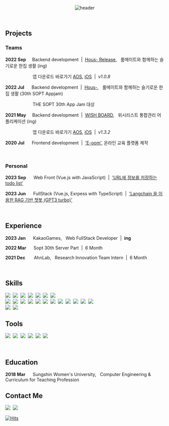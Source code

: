 <center>

![header](https://capsule-render.vercel.app/api?text=HyeJung&nbsp;&nbsp;&nbsp;&nbsp;Kim&fontSize=100&type=soft&color=FFFFFF&fontColor=000000&animation=fadeIn&fontAlignY=50&desc=I%20want%20to%20be%20a%20backend%20developer.&descAlignY=95&descAlign=72)
</center>

<br>

## **Projects**
### Teams
**2022 Sep**&nbsp;&nbsp;&nbsp;&nbsp;&nbsp;Backend development &nbsp;|&nbsp; [Hous- Release](https://github.com/Hous-Release/hous-server),&nbsp;&nbsp; 룸메이트와 함께하는 슬기로운 한집 생활 (ing)

&nbsp;&nbsp;&nbsp;&nbsp;&nbsp;&nbsp;&nbsp;&nbsp;&nbsp;&nbsp;&nbsp;&nbsp;&nbsp;&nbsp;&nbsp;&nbsp;&nbsp;&nbsp;&nbsp;&nbsp;&nbsp;&nbsp;앱 다운로드 바로가기 [AOS](https://play.google.com/store/apps/details?id=hous.release.android), [iOS](https://apps.apple.com/kr/app/hous-/id1659976144) &nbsp;|&nbsp; *v1.0.8*

**2022 Jul**&nbsp;&nbsp;&nbsp;&nbsp;&nbsp;&nbsp;Backend development &nbsp;|&nbsp; [Hous-](https://github.com/TeamHous/Hous-Server),&nbsp;&nbsp; 룸메이트와 함께하는 슬기로운 한집 생활 (30th SOPT Appjam)

&nbsp;&nbsp;&nbsp;&nbsp;&nbsp;&nbsp;&nbsp;&nbsp;&nbsp;&nbsp;&nbsp;&nbsp;&nbsp;&nbsp;&nbsp;&nbsp;&nbsp;&nbsp;&nbsp;&nbsp;&nbsp;&nbsp;THE SOPT 30th App Jam 대상 

**2021 May**&nbsp;&nbsp;&nbsp;&nbsp;&nbsp;Backend development &nbsp;|&nbsp;  [WISH BOARD](https://github.com/hyeeyoung/wishboard-push-server),&nbsp;&nbsp; 위시리스트 통합관리 어플리케이션 (ing)

&nbsp;&nbsp;&nbsp;&nbsp;&nbsp;&nbsp;&nbsp;&nbsp;&nbsp;&nbsp;&nbsp;&nbsp;&nbsp;&nbsp;&nbsp;&nbsp;&nbsp;&nbsp;&nbsp;&nbsp;&nbsp;&nbsp;앱 다운로드 바로가기 [AOS](https://play.google.com/store/apps/details?id=com.hyeeyoung.wishboard&pli=1), [iOS](https://apps.apple.com/kr/app/%EC%9C%84%EC%8B%9C%EB%B3%B4%EB%93%9C-wish-board/id6443808936) &nbsp;|&nbsp; *v1.3.2*

**2020 Jul**&nbsp;&nbsp;&nbsp;&nbsp;&nbsp;&nbsp;Frontend development &nbsp;|&nbsp; ['E-oom'](https://github.com/hyejungg/E-oom), 온라인 교육 플랫폼 제작

<br>

### Personal
**2023 Sep**&nbsp;&nbsp;&nbsp;&nbsp;&nbsp;&nbsp;Web Front (Vue.js with JavaScript) &nbsp;|&nbsp; ['URL에 정보를 저장하는 todo list'](https://github.com/hyejungg/vue-todo-urls)

**2023 Jun**&nbsp;&nbsp;&nbsp;&nbsp;&nbsp;&nbsp;FullStack (Vue.js, Exrpess with TypeScript) &nbsp;|&nbsp; ['Langchain 을 이용한 RAG 기반 챗봇 (GPT3 turbo)'](https://github.com/hyejungg/langchain-pdf)

<br>

## **Experience**

**2023 Jan**&nbsp;&nbsp;&nbsp;&nbsp;&nbsp; KakaoGames,&nbsp;&nbsp; Web FullStack Developer &nbsp;|&nbsp; **ing**

**2022 Mar**&nbsp;&nbsp;&nbsp;&nbsp;&nbsp; Sopt 30th Server Part &nbsp;|&nbsp; 6 Month

**2021 Dec**&nbsp;&nbsp;&nbsp;&nbsp;&nbsp;&nbsp; AhnLab,&nbsp;&nbsp; Research Innovation Team Intern &nbsp;|&nbsp; 6 Month


<br>

## **Skills**
<img src="https://img.shields.io/badge/Java-FFB6B9?style=flat-square&logo=java&logoColor=black"/>&nbsp;
<img src="https://img.shields.io/badge/JavaScript-FFB6B9?style=flat-square&logo=JavaScript&logoColor=black"/>&nbsp;
<img src="https://img.shields.io/badge/TypeScript-FFB6B9?style=flat-square&logo=TypeScript&logoColor=black"/>&nbsp;
<img src="https://img.shields.io/badge/C++-FFB6B9?style=flat-square&logo=C%2B%2B&logoColor=black"/>&nbsp;
<img src="https://img.shields.io/badge/HTML5-FFB6B9?style=flat-square&logo=HTML5&logoColor=black"/>&nbsp;
<img src="https://img.shields.io/badge/CSS3-FFB6B9?style=flat-square&logo=CSS3&logoColor=black"/>&nbsp;
<img src="https://img.shields.io/badge/php-FFB6B9?style=flat-square&logo=php&logoColor=black"/>&nbsp;
<br>
<img src="https://img.shields.io/badge/Spring Boot-FFB6B9?style=flat-square&logo=Spring Boot&logoColor=black"/>&nbsp;
<img src="https://img.shields.io/badge/Spring MVC-FFB6B9?style=flat-square&logo=Spring&logoColor=black"/>&nbsp;
<img src="https://img.shields.io/badge/Node.js-FFB6B9?style=flat-square&logo=Node.js&logoColor=black"/>&nbsp;
<img src="https://img.shields.io/badge/Express-FFB6B9?style=flat-square&logo=express&logoColor=black"/>&nbsp;
<img src="https://img.shields.io/badge/MySQL-FFB6B9?style=flat-square&logo=MySQL&logoColor=black"/>&nbsp;
<img src="https://img.shields.io/badge/Redis-FFB6B9?style=flat-square&logo=redis&logoColor=black"/>&nbsp;
<img src="https://img.shields.io/badge/AWS-FFB6B9?style=flat-square&logo=amazon-aws&logoColor=black"/>&nbsp;
<img src="https://img.shields.io/badge/Docker-FFB6B9?style=flat-square&logo=Docker&logoColor=black"/>&nbsp;
<img src="https://img.shields.io/badge/GitHub Actions-FFB6B9?style=flat-square&logo=GitHub Actions&logoColor=black"/>&nbsp;
<img src="https://img.shields.io/badge/PM2-FFB6B9?style=flat-square&logo=PM2&logoColor=black"/>&nbsp;
<img src="https://img.shields.io/badge/Grafana-FFB6B9?style=flat-square&logo=grafana&logoColor=black"/>&nbsp;
<img src="https://img.shields.io/badge/Prometheus-FFB6B9?style=flat-square&logo=prometheus&logoColor=black"/>&nbsp;
<br>
<img src="https://img.shields.io/badge/Webpack-FFB6B9?style=flat-square&logo=Webpack&logoColor=black"/>&nbsp;
<img src="https://img.shields.io/badge/vue.js-FFB6B9?style=flat-square&logo=vuedotjs&logoColor=black"/>&nbsp;
<br>

## **Tools**
<img src="https://img.shields.io/badge/Git-8AC6D1?style=flat-square&logo=git&logoColor=black"/>&nbsp;
<img src="https://img.shields.io/badge/GitKraken-8AC6D1?style=flat-square&logo=gitkraken&logoColor=black"/>&nbsp;
<img src="https://img.shields.io/badge/Slack-8AC6D1?style=flat-square&logo=slack&logoColor=black"/>&nbsp;
<img src="https://img.shields.io/badge/Notion-8AC6D1?style=flat-square&logo=notion&logoColor=black"/>&nbsp;
<img src="https://img.shields.io/badge/Figma-8AC6D1?style=flat-square&logo=figma&logoColor=black"/>&nbsp;
<img src="https://img.shields.io/badge/Photoshop-8AC6D1?style=flat-square&logo=adobephotoshop&logoColor=black"/>&nbsp;
</p>

<br>

## **Education**
**2018 Mar**&nbsp;&nbsp;&nbsp;&nbsp;&nbsp;&nbsp;Sungshin Women's University,&nbsp;&nbsp; Computer Engineering & Curriculum for Teaching Profession


## **Contact Me**
[<img src="https://img.shields.io/badge/Naver-BBDED6?style=flat-square&logo=naver&logoColor=black"/>](mailto:kimhyejung12@naver.com)&nbsp;
[<img src="https://img.shields.io/badge/Gmail-BBDED6?style=flat-square&logo=gmail&logoColor=black"/>](mailto:hyejungg.dev@gmail.com)&nbsp;
<!-- [<img src="https://img.shields.io/badge/Instagram-BBDED6?style=flat-square&logo=Instagram&logoColor=black"/>](https://www.instagram.com/hhhj2__)&nbsp; -->
   
[![Hits](https://hits.seeyoufarm.com/api/count/incr/badge.svg?url=https%3A%2F%2Fgithub.com%2Fhyejungg&count_bg=%23000000&title_bg=%23555555&icon=&icon_color=%23000000&title=hits&edge_flat=false)](https://hits.seeyoufarm.com)

